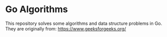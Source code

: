 # Go Algorithms
This repository solves some algorithms and data structure problems in Go.
They are originally from:
https://www.geeksforgeeks.org/


